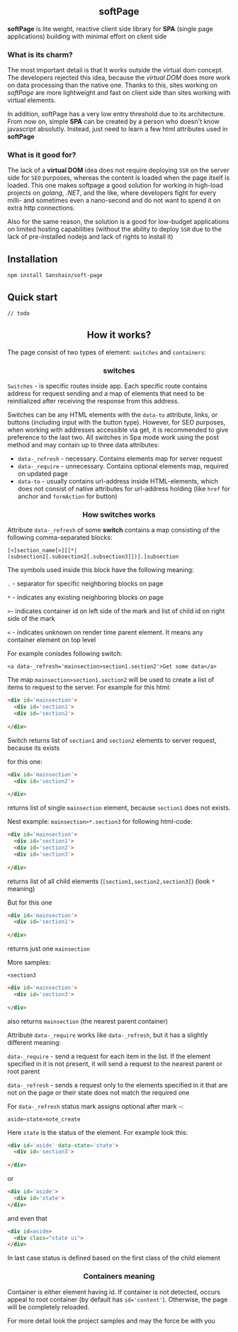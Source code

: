 <h2 align=center> softPage </h2>

**softPage** is lite weight, reactive client side library for **SPA** (single page applications) building with minimal effort on client side

### What is its charm?

The most important detail is that It works outside the virtual dom concept. 
The developers rejected this idea, because the *virtual DOM* does more work on data processing than the native one.
Thanks to this, sites working on *softPage* are more lightweight and fast on client side than sites working with virtual elements.

In addition, softPage has a very low entry threshold due to its architecture. 
From now on, simple **SPA** can be created by a person who doesn't know javascript absolutly. 
Instead, just need to learn a few html attributes used in **softPage**

### What is it good for?

The lack of a **virtual DOM** idea does not require deploying `SSR` on the server side for `SEO` purposes, whereas the content is loaded when the page itself is loaded. 
This one makes softpage a good solution for working in high-load projects on *golang*, *.NET*, and the like, 
where developers fight for every milli- and sometimes even a nano-second and do not want to spend it on extra http connections. 

Also for the same reason, the solution is a good for low-budget applications on limited hosting capabilities 
(without the ability to deploy `SSR` due to the lack of pre-installed nodejs and lack of rights to install it)

## Installation

```
npm install Sanshain/soft-page
```

## Quick start

`// todo`

<h2 align=center> How it works? </h2>

The page consist of two types of element: `switches` and `containers`:

<h3 align=center> switches </h3>

`Switches` - is specific routes inside app. Each specific route contains address for request sending and a map of elements that need to be reinitialized after receiving the response from this address. 

Switches can be any HTML elements with the `data-to` attribute, links, or buttons (including input with the button type). However, for SEO purposes, when working with addresses accessible via get, it is recommended to give preference to the last two. All switches in Spa mode work using the post method and may contain up to three data attributes:

- `data-_refresh` - necessary. Contains elements map for server request
- `data-_require` - unnecessary. Contains optional elements map, required on updated page
- `data-to` - usually contains url-address inside HTML-elements, which does not consist of native attributes for url-address holding (like `href` for anchor and `formAction` for button)

<h3 align=center> How switches works </h3>

Attribute `data-_refresh` of some **switch** contains a map consisting of the following comma-separated blocks:

```
[<]section_name[>][[*|(subsection1[.subsection2[.subsection3]])].]subsection
```

The symbols used inside this block have the following meaning:

`.` - separator for specific neighboring blocks on page

`*` - indicates any existing neighboring blocks on page

`>`- indicates container id on left side of the mark and list of child id on right side of the mark

`<` - indicates unknown on render time parent element. It means any container element on top level

For example conisdes following switch:

`<a data-_refresh='mainsection>section1.section2'>Get some data</a>`

The map `mainsection>section1.section2` will be used to create a list of items to request to the server. For example for this html:

```html
<div id='mainsection'>
  <div id='section1'>
  <div id='section2'>
    
</div>
```

Switch returns list of `section1` and `section2` elements to server request, because its exists

for this one: 

```html
<div id='mainsection'>
  <div id='section2'>
    
</div>
```
returns list of single `mainsection` element, because `section1` does not exists.

Nest example: `mainsection>*.section3` for following html-code: 

```html
<div id='mainsection'>
  <div id='section1'>
  <div id='section2'>
  <div id='section3'>
    
</div>
```
returns list of all child elements (`[section1,section2,section3]`) (look `*` meaning)

But for this one

```html
<div id='mainsection'>
  <div id='section1'>
    
</div>
```

returns just one `mainsection`

More samples:

`<section3`

```html
<div id='mainsection'>
  <div id='section3'>
    
</div>
```
also returns `mainsection` (the nearest parent container)

Attribute `data-_require` works like `data-_refresh`, but it has a slightly different meaning:

`data-_require` - send a request for each item in the list. If the element specified in it is not present, it will send a request to the nearest parent or root parent

`data-_refresh` - sends a request only to the elements specified in it that are not on the page or their state does not match the required one

For `data-_refresh` status mark assigns optional after mark `~`:

```aside~state>note_create```

Here `state` is the status of the element. For example look this:

```html
<div id='aside' data-state='state'>
  <div id='section3'>
    
</div>
```

or 


```html
<div id='aside'>
  <div id='state'>
</div>
```

and even that

```html
<div id=aside>
  <div class="state ui">
</div>
```

In last case status is defined based on the first class of the child element


<h3 align=center> Containers meaning </h3>

Container is either element having id. If container is not detected, occurs appeal to root container (by default has `id='content'`). Otherwise, the page will be completely reloaded.

For more detail look the project samples and may the force be with you
